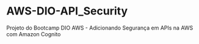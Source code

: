 # AWS-DIO-API_Security
Projeto do Bootcamp DIO AWS - Adicionando Segurança em APIs na AWS com Amazon Cognito
